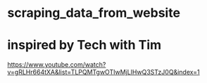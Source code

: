 # scraping_data_from_website
# inspired by Tech with Tim 
https://www.youtube.com/watch?v=gRLHr664tXA&list=TLPQMTgwOTIwMjLIHwQ3STzJ0Q&index=1